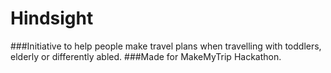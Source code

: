 # Hindsight

###Initiative to help people make travel plans when travelling with toddlers, elderly or differently abled.
###Made for MakeMyTrip Hackathon. 
